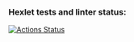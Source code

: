 ### Hexlet tests and linter status:
[![Actions Status](https://github.com/FrissonFrisson/python-project-83/actions/workflows/hexlet-check.yml/badge.svg)](https://github.com/FrissonFrisson/python-project-83/actions)